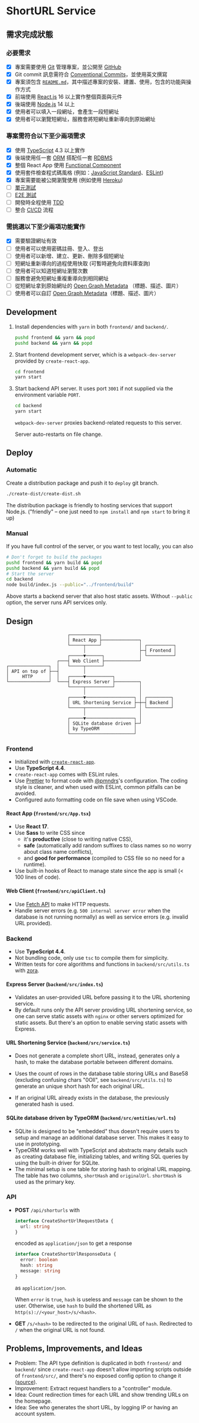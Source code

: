 # ShortURL Service

## 需求完成狀態

### 必要需求

- [x] 專案需要使用 [Git](https://git-scm.com/) 管理專案，並公開至 [GitHub](https://github.com/)
- [x] Git commit 訊息需符合 [Conventional Commits](https://www.conventionalcommits.org/zh-hant/v1.0.0/)，並使用英文撰寫
- [x] 專案須包含 [`README.md`](https://docs.github.com/en/github/creating-cloning-and-archiving-repositories/creating-a-repository-on-github/about-readmes)，其中描述專案的安裝、建置、使用，包含的功能與操作方式
- [x] 前端使用 [React.js](https://zh-hant.reactjs.org/) 16 以上實作整個頁面與元件
- [x] 後端使用 [Node.js](https://nodejs.org/en/) 14 以上
- [x] 使用者可以填入一段網址，會產生一段短網址
- [x] 使用者可以瀏覽短網址，服務會將短網址重新導向到原始網址

### 專案需符合以下至少兩項需求

- [x] 使用 [TypeScript](https://www.typescriptlang.org/) 4.3 以上實作
- [x] 後端使用任一套 [ORM](https://en.wikipedia.org/wiki/Object–relational_mapping) 搭配任一套 [RDBMS](https://en.wikipedia.org/wiki/Relational_database)
- [x] 整個 React App 使用 [Functional Component](https://reactjs.org/docs/components-and-props.html#function-and-class-components)
- [x] 使用套件檢查程式碼風格 (例如：[JavaScript Standard](https://standardjs.com/)、[ESLint](https://eslint.org/))
- [x] 專案需要能被公開瀏覽使用 (例如使用 [Heroku](https://www.heroku.com/))
- [ ] [單元測試](https://en.wikipedia.org/wiki/Unit_testing)
- [ ] [E2E 測試](https://www.browserstack.com/guide/end-to-end-testing)
- [ ] 開發時全程使用 [TDD](https://en.wikipedia.org/wiki/Test-driven_development)
- [ ] 整合 [CI/CD](https://en.wikipedia.org/wiki/CI/CD) 流程

### 需挑選以下至少兩項功能實作

- [x] 需要驗證網址有效
- [ ] 使用者可以使用密碼註冊、登入、登出
- [ ] 使用者可以新增、建立、更新、刪除多個短網址
- [ ] 短網址重新導向的過程使用快取 (可暫時避免向資料庫查詢)
- [ ] 使用者可以知道短網址瀏覽次數
- [ ] 服務會避免短網址重複重導向到相同網址
- [ ] 從短網址拿到原始網址的 [Open Graph Metadata](https://ogp.me/) （標題、描述、圖片）
- [ ] 使用者可以自訂 [Open Graph Metadata](https://ogp.me/)（標題、描述、圖片）

## Development

1. Install dependencies with `yarn` in both `frontend/` and `backend/`.

   ```bash
   pushd frontend && yarn && popd
   pushd backend && yarn && popd
   ```

2. Start frontend development server, which is a `webpack-dev-server` provided by `create-react-app`.

   ```bash
   cd frontend
   yarn start
   ```

3. Start backend API server. It uses port `3001` if not supplied via the environment variable `PORT`.

   ```bash
   cd backend
   yarn start
   ```

   `webpack-dev-server` proxies backend-related requests to this server.

   Server auto-restarts on file change.

## Deploy

### Automatic

Create a distribution package and push it to `deploy` git branch.

```bash
./create-dist/create-dist.sh
```

The distribution package is friendly to hosting services that support Node.js. ("friendly" – one just need to `npm install` and `npm start` to bring it up)

### Manual

If you have full control of the server, or you want to test locally, you can also

```bash
# Don't forget to build the packages
pushd frontend && yarn build && popd
pushd backend && yarn build && popd
# Start the server
cd backend
node build/index.js --public="../frontend/build"
```

Above starts a backend server that also host static assets. Without `--public` option, the server runs API services only.

## Design

```
                       ┌───────────┐
                       │ React App ├──────────────┐
                       └─────┬─────┘              │ ┌──────────┐
                             │                    ├─┤ Frontend │
                       ┌─────▼──────┐             │ └──────────┘
                   ┌───┤ Web Client ├─────────────┘
┌───────────────┐  │   └─────┬──────┘
│ API on top of ├──┤         │
│     HTTP      │  │   ┌─────▼──────────┐
└───────────────┘  └───┤ Express Server ├─────────┐
                       └─────┬──────────┘         │
                             │                    │
                       ┌─────▼──────────────────┐ │ ┌─────────┐
                       │ URL Shortening Service ├─┼─┤ Backend │
                       └─────┬──────────────────┘ │ └─────────┘
                             │                    │
                       ┌─────▼──────────────────┐ │
                       │ SQLite database driven ├─┘
                       │ by TypeORM             │
                       └────────────────────────┘
```

### Frontend

* Initialized with [`create-react-app`](https://create-react-app.dev/).
* Use **TypeScript 4.4**.
* `create-react-app` comes with ESLint rules.
* Use [Prettier](https://prettier.io/) to format code with [@pmndrs](https://github.com/pmndrs)'s configuration. The coding style is cleaner, and when used with ESLint, common pitfalls can be avoided.
* Configured auto formatting code on file save when using VSCode.

#### React App (`frontend/src/App.tsx`)

* Use **React 17**.
* Use **Sass** to write CSS since
  * it's **productive** (close to writing native CSS),
  * **safe** (automatically add random suffixes to class names so no worry about class name conflicts),
  * and **good for performance** (compiled to CSS file so no need for a runtime).
* Use built-in hooks of React to manage state since the app is small (< 100 lines of code).

#### Web Client (`frontend/src/apiClient.ts`)

* Use [Fetch API](https://developer.mozilla.org/en-US/docs/Web/API/Fetch_API) to make HTTP requests.
* Handle server errors (e.g. `500 internal server error` when the database is not running normally) as well as service errors (e.g. invalid URL provided).

### Backend

* Use **TypeScript 4.4**.
* Not bundling code, only use `tsc` to compile them for simplicity.
* Written tests for core algorithms and functions in `backend/src/utils.ts` with [zora](https://github.com/lorenzofox3/zora).

#### Express Server (`backend/src/index.ts`)

* Validates an user-provided URL before passing it to the URL shortening service.
* By default runs only the API server providing URL shortening service, so one can serve static assets with `nginx` or other servers optimized for static assets. But there's an option to enable serving static assets with Express.

#### URL Shortening Service (`backend/src/service.ts`)

* Does not generate a complete short URL, instead, generates only a hash, to make the database portable between different domains.

* Uses the count of rows in the database table storing URLs and Base58 (excluding confusing chars "0OIl", see `backend/src/utils.ts`) to generate an unique short hash for each original URL.
* If an original URL already exists in the database, the previously generated hash is used.

#### SQLite database driven by TypeORM (`backend/src/entities/url.ts`)

* SQLite is designed to be "embedded" thus doesn't require users to setup and manage an additional database server. This makes it easy to use in prototyping.
* TypeORM works well with TypeScript and abstracts many details such as creating database file, initializing tables, and writing SQL queries by using the built-in driver for SQLite.
* The minimal setup is one table for storing hash to original URL mapping. The table has two columns, `shortHash` and `originalUrl`. `shortHash` is used as the primary key.

### API

* **POST** `/api/shorturls` with

  ```typescript
  interface CreateShortUrlRequestData {
    url: string
  }
  ```

  encoded as `application/json` to get a response

  ```typescript
  interface CreateShortUrlResponseData {
    error: boolean
    hash: string
    message: string
  }
  ```

  as `application/json`.

  When `error` is `true`, `hash` is useless and `message` can be shown to the user. Otherwise, use `hash` to build the shortened URL as `http(s)://<your_host>/s/<hash>`.

* **GET** `/s/<hash>` to be redirected to the original URL of `hash`. Redirected to `/` when the original URL is not found.

## Problems, Improvements, and Ideas

* Problem: The API type definition is duplicated in both `frontend/` and `backend/` since `create-react-app` doesn't allow importing scripts outside of `frontend/src/`, and there's no exposed config option to change it ([source](https://stackoverflow.com/a/44115058)).
* Improvement: Extract request handlers to a "controller" module.
* Idea: Count redirection times for each URL and show trending URLs on the homepage.
* Idea: See who generates the short URL, by logging IP or having an account system.